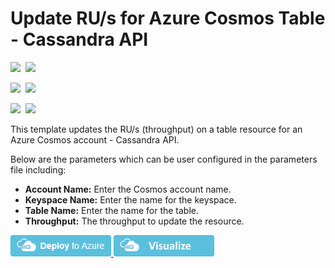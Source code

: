 # Update RU/s for Azure Cosmos Table - Cassandra API

<IMG SRC="https://azbotstorage.blob.core.windows.net/badges/101-cosmosdb-cassandra-table-ru-update/PublicLastTestDate.svg" />&nbsp;
<IMG SRC="https://azbotstorage.blob.core.windows.net/badges/101-cosmosdb-cassandra-table-ru-update/PublicDeployment.svg" />&nbsp;

<IMG SRC="https://azbotstorage.blob.core.windows.net/badges/101-cosmosdb-cassandra-table-ru-update/FairfaxLastTestDate.svg" />&nbsp;
<IMG SRC="https://azbotstorage.blob.core.windows.net/badges/101-cosmosdb-cassandra-table-ru-update/FairfaxDeployment.svg" />&nbsp;

<IMG SRC="https://azbotstorage.blob.core.windows.net/badges/101-cosmosdb-cassandra-table-ru-update/BestPracticeResult.svg" />&nbsp;
<IMG SRC="https://azbotstorage.blob.core.windows.net/badges/101-cosmosdb-cassandra-table-ru-update/CredScanResult.svg" />&nbsp;

This template updates the RU/s (throughput) on a table resource for an Azure Cosmos account - Cassandra API.

Below are the parameters which can be user configured in the parameters file including:

- **Account Name:** Enter the Cosmos account name.
- **Keyspace Name:** Enter the name for the keyspace.
- **Table Name:** Enter the name for the table.
- **Throughput:** The throughput to update the resource.

<a href="https://portal.azure.com/#create/Microsoft.Template/uri/https%3A%2F%2Fraw.githubusercontent.com%2FAzure%2Fazure-quickstart-templates%2Fmaster%2F101-cosmosdb-cassandra-table-ru-update%2Fazuredeploy.json" target="_blank">
    <img src="https://raw.githubusercontent.com/Azure/azure-quickstart-templates/master/1-CONTRIBUTION-GUIDE/images/deploytoazure.png"/>
</a>
<a href="http://armviz.io/#/?load=https%3A%2F%2Fraw.githubusercontent.com%2FAzure%2Fazure-quickstart-templates%2Fmaster%2F101-cosmosdb-cassandra-table-ru-update%2Fazuredeploy.json" target="_blank">
    <img src="https://raw.githubusercontent.com/Azure/azure-quickstart-templates/master/1-CONTRIBUTION-GUIDE/images/visualizebutton.png"/>
</a>
